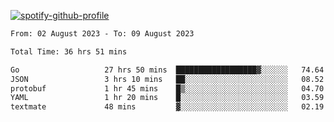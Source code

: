 [![spotify-github-profile](https://spotify-github-profile.vercel.app/api/view?uid=313pysyt3uxkjdidtiuvzf7nrnnu&cover_image=true&theme=natemoo-re&show_offline=false&background_color=121212&interchange=false&bar_color=53b14f&bar_color_cover=false)](https://spotify-github-profile.vercel.app/api/view?uid=313pysyt3uxkjdidtiuvzf7nrnnu&redirect=true)

<!--START_SECTION:waka-->

```txt
From: 02 August 2023 - To: 09 August 2023

Total Time: 36 hrs 51 mins

Go                   27 hrs 50 mins  ██████████████████▓░░░░░░   74.64 %
JSON                 3 hrs 10 mins   ██░░░░░░░░░░░░░░░░░░░░░░░   08.52 %
protobuf             1 hr 45 mins    █▒░░░░░░░░░░░░░░░░░░░░░░░   04.70 %
YAML                 1 hr 20 mins    █░░░░░░░░░░░░░░░░░░░░░░░░   03.59 %
textmate             48 mins         ▓░░░░░░░░░░░░░░░░░░░░░░░░   02.19 %
```

<!--END_SECTION:waka-->